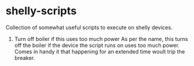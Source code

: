 # shelly-scripts

Collection of somewhat useful scripts to execute on shelly devices.

1. Turn off boiler if this uses too much power
  As per the name, this turns off the boiler if the device the script
  runs on uses too much power.  Comes in handy it that happening for
  an extended time woult trip the breaker.
